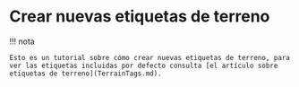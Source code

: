 # Crear nuevas etiquetas de terreno

!!! nota

    Esto es un tutorial sobre cómo crear nuevas etiquetas de terreno, para ver las etiquetas incluidas por defecto consulta [el artículo sobre etiquetas de terreno](TerrainTags.md).